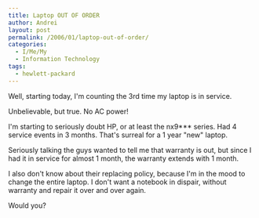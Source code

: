 ```yaml
---
title: Laptop OUT OF ORDER
author: Andrei
layout: post
permalink: /2006/01/laptop-out-of-order/
categories:
  - I/Me/My
  - Information Technology
tags:
  - hewlett-packard
---
```

Well, starting today, I'm counting the 3rd time my laptop is in service.

Unbelievable, but true. No AC power!

I'm starting to seriously doubt HP, or at least the nx9\*** series. Had 4 service events in 3 months. That's surreal for a 1 year "new" laptop.

Seriously talking the guys wanted to tell me that warranty is out, but since I had it in service for almost 1 month, the warranty extends with 1 month.

I also don't know about their replacing policy, because I'm in the mood to change the entire laptop. I don't want a notebook in dispair, without warranty and repair it over and over again.

Would you?
